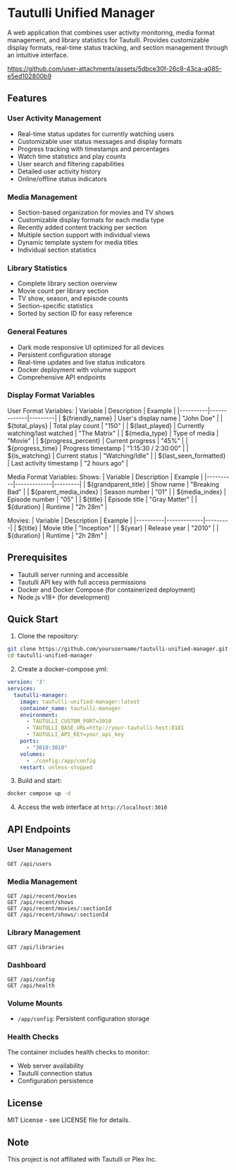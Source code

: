# Tautulli Unified Manager

A web application that combines user activity monitoring, media format management, and library statistics for Tautulli. Provides customizable display formats, real-time status tracking, and section management through an intuitive interface.

https://github.com/user-attachments/assets/5dbce30f-26c8-43ca-a085-e5ed102800b9

## Features

### User Activity Management
- Real-time status updates for currently watching users
- Customizable user status messages and display formats
- Progress tracking with timestamps and percentages
- Watch time statistics and play counts
- User search and filtering capabilities
- Detailed user activity history
- Online/offline status indicators

### Media Management
- Section-based organization for movies and TV shows
- Customizable display formats for each media type
- Recently added content tracking per section
- Multiple section support with individual views
- Dynamic template system for media titles
- Individual section statistics

### Library Statistics
- Complete library section overview
- Movie count per library section
- TV show, season, and episode counts
- Section-specific statistics
- Sorted by section ID for easy reference

### General Features
- Dark mode responsive UI optimized for all devices
- Persistent configuration storage
- Real-time updates and live status indicators
- Docker deployment with volume support
- Comprehensive API endpoints

### Display Format Variables

User Format Variables:
| Variable | Description | Example |
|----------|-------------|---------|
| ${friendly_name} | User's display name | "John Doe" |
| ${total_plays} | Total play count | "150" |
| ${last_played} | Currently watching/last watched | "The Matrix" |
| ${media_type} | Type of media | "Movie" |
| ${progress_percent} | Current progress | "45%" |
| ${progress_time} | Progress timestamp | "1:15:30 / 2:30:00" |
| ${is_watching} | Current status | "Watching/Idle" |
| ${last_seen_formatted} | Last activity timestamp | "2 hours ago" |

Media Format Variables:
Shows:
| Variable | Description | Example |
|----------|-------------|---------|
| ${grandparent_title} | Show name | "Breaking Bad" |
| ${parent_media_index} | Season number | "01" |
| ${media_index} | Episode number | "05" |
| ${title} | Episode title | "Gray Matter" |
| ${duration} | Runtime | "2h 28m" |

Movies:
| Variable | Description | Example |
|----------|-------------|---------|
| ${title} | Movie title | "Inception" |
| ${year} | Release year | "2010" |
| ${duration} | Runtime | "2h 28m" |

## Prerequisites

- Tautulli server running and accessible
- Tautulli API key with full access permissions
- Docker and Docker Compose (for containerized deployment)
- Node.js v18+ (for development)

## Quick Start

1. Clone the repository:
```bash
git clone https://github.com/yourusername/tautulli-unified-manager.git
cd tautulli-unified-manager
```

2. Create a docker-compose.yml:
```yaml
version: '3'
services:
  tautulli-manager:
    image: tautulli-unified-manager:latest
    container_name: tautulli-manager
    environment:
      - TAUTULLI_CUSTOM_PORT=3010
      - TAUTULLI_BASE_URL=http://your-tautulli-host:8181
      - TAUTULLI_API_KEY=your_api_key
    ports:
      - "3010:3010"
    volumes:
      - ./config:/app/config
    restart: unless-stopped
```

3. Build and start:
```bash
docker compose up -d
```

4. Access the web interface at `http://localhost:3010`

## API Endpoints

### User Management
```
GET /api/users
```

### Media Management
```
GET /api/recent/movies
GET /api/recent/shows
GET /api/recent/movies/:sectionId
GET /api/recent/shows/:sectionId
```

### Library Management
```
GET /api/libraries
```

### Dashboard
```
GET /api/config
GET /api/health
```

### Volume Mounts
- `/app/config`: Persistent configuration storage

### Health Checks
The container includes health checks to monitor:
- Web server availability
- Tautulli connection status
- Configuration persistence

## License

MIT License - see LICENSE file for details.

## Note

This project is not affiliated with Tautulli or Plex Inc.
